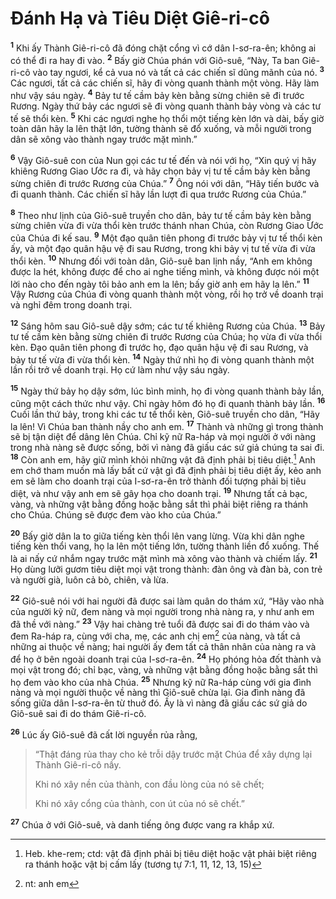 # Ðánh Hạ và Tiêu Diệt Giê-ri-cô
<sup><b>1</b></sup> Khi ấy Thành Giê-ri-cô đã đóng chặt cổng vì cớ dân I-sơ-ra-ên; không ai có thể đi ra hay đi vào. <sup><b>2</b></sup> Bấy giờ Chúa phán với Giô-suê, “Này, Ta ban Giê-ri-cô vào tay ngươi, kể cả vua nó và tất cả các chiến sĩ dũng mãnh của nó. <sup><b>3</b></sup> Các ngươi, tất cả các chiến sĩ, hãy đi vòng quanh thành một vòng. Hãy làm như vậy sáu ngày. <sup><b>4</b></sup> Bảy tư tế cầm bảy kèn bằng sừng chiên sẽ đi trước Rương. Ngày thứ bảy các ngươi sẽ đi vòng quanh thành bảy vòng và các tư tế sẽ thổi kèn. <sup><b>5</b></sup> Khi các ngươi nghe họ thổi một tiếng kèn lớn và dài, bấy giờ toàn dân hãy la lên thật lớn, tường thành sẽ đổ xuống, và mỗi người trong dân sẽ xông vào thành ngay trước mặt mình.”

<sup><b>6</b></sup> Vậy Giô-suê con của Nun gọi các tư tế đến và nói với họ, “Xin quý vị hãy khiêng Rương Giao Ước ra đi, và hãy chọn bảy vị tư tế cầm bảy kèn bằng sừng chiên đi trước Rương của Chúa.” <sup><b>7</b></sup> Ông nói với dân, “Hãy tiến bước và đi quanh thành. Các chiến sĩ hãy lần lượt đi qua trước Rương của Chúa.”

<sup><b>8</b></sup> Theo như lịnh của Giô-suê truyền cho dân, bảy tư tế cầm bảy kèn bằng sừng chiên vừa đi vừa thổi kèn trước thánh nhan Chúa, còn Rương Giao Ước của Chúa đi kế sau. <sup><b>9</b></sup> Một đạo quân tiên phong đi trước bảy vị tư tế thổi kèn ấy, và một đạo quân hậu vệ đi sau Rương, trong khi bảy vị tư tế vừa đi vừa thổi kèn. <sup><b>10</b></sup> Nhưng đối với toàn dân, Giô-suê ban lịnh nầy, “Anh em không được la hét, không được để cho ai nghe tiếng mình, và không được nói một lời nào cho đến ngày tôi bảo anh em la lên; bấy giờ anh em hãy la lên.” <sup><b>11</b></sup> Vậy Rương của Chúa đi vòng quanh thành một vòng, rồi họ trở về doanh trại và nghỉ đêm trong doanh trại.

<sup><b>12</b></sup> Sáng hôm sau Giô-suê dậy sớm; các tư tế khiêng Rương của Chúa. <sup><b>13</b></sup> Bảy tư tế cầm kèn bằng sừng chiên đi trước Rương của Chúa; họ vừa đi vừa thổi kèn. Ðạo quân tiên phong đi trước họ, đạo quân hậu vệ đi sau Rương, và bảy tư tế vừa đi vừa thổi kèn. <sup><b>14</b></sup> Ngày thứ nhì họ đi vòng quanh thành một lần rồi trở về doanh trại. Họ cứ làm như vậy sáu ngày.

<sup><b>15</b></sup> Ngày thứ bảy họ dậy sớm, lúc bình minh, họ đi vòng quanh thành bảy lần, cũng một cách thức như vậy. Chỉ ngày hôm đó họ đi quanh thành bảy lần. <sup><b>16</b></sup> Cuối lần thứ bảy, trong khi các tư tế thổi kèn, Giô-suê truyền cho dân, “Hãy la lên! Vì Chúa ban thành nầy cho anh em. <sup><b>17</b></sup> Thành và những gì trong thành sẽ bị tận diệt để dâng lên Chúa. Chỉ kỹ nữ Ra-háp và mọi người ở với nàng trong nhà nàng sẽ được sống, bởi vì nàng đã giấu các sứ giả chúng ta sai đi. <sup><b>18</b></sup> Còn anh em, hãy giữ mình khỏi những vật đã định phải bị tiêu diệt.[^1] Anh em chớ tham muốn mà lấy bất cứ vật gì đã định phải bị tiêu diệt ấy, kẻo anh em sẽ làm cho doanh trại của I-sơ-ra-ên trở thành đối tượng phải bị tiêu diệt, và như vậy anh em sẽ gây họa cho doanh trại. <sup><b>19</b></sup> Nhưng tất cả bạc, vàng, và những vật bằng đồng hoặc bằng sắt thì phải biệt riêng ra thánh cho Chúa. Chúng sẽ được đem vào kho của Chúa.”

<sup><b>20</b></sup> Bấy giờ dân la to giữa tiếng kèn thổi lên vang lừng. Vừa khi dân nghe tiếng kèn thổi vang, họ la lên một tiếng lớn, tường thành liền đổ xuống. Thế là ai nấy cứ nhắm ngay trước mặt mình mà xông vào thành và chiếm lấy. <sup><b>21</b></sup> Họ dùng lưỡi gươm tiêu diệt mọi vật trong thành: đàn ông và đàn bà, con trẻ và người già, luôn cả bò, chiên, và lừa.

<sup><b>22</b></sup> Giô-suê nói với hai người đã được sai làm quân do thám xứ, “Hãy vào nhà của người kỹ nữ, đem nàng và mọi người trong nhà nàng ra, y như anh em đã thề với nàng.” <sup><b>23</b></sup> Vậy hai chàng trẻ tuổi đã được sai đi do thám vào và đem Ra-háp ra, cùng với cha, mẹ, các anh chị em[^2] của nàng, và tất cả những ai thuộc về nàng; hai người ấy đem tất cả thân nhân của nàng ra và để họ ở bên ngoài doanh trại của I-sơ-ra-ên. <sup><b>24</b></sup> Họ phóng hỏa đốt thành và mọi vật trong đó; chỉ bạc, vàng, và những vật bằng đồng hoặc bằng sắt thì họ đem vào kho của nhà Chúa. <sup><b>25</b></sup> Nhưng kỹ nữ Ra-háp cùng với gia đình nàng và mọi người thuộc về nàng thì Giô-suê chừa lại. Gia đình nàng đã sống giữa dân I-sơ-ra-ên từ thuở đó. Ấy là vì nàng đã giấu các sứ giả do Giô-suê sai đi do thám Giê-ri-cô.

<sup><b>26</b></sup> Lúc ấy Giô-suê đã cất lời nguyền rủa rằng,


> “Thật đáng rủa thay cho kẻ trỗi dậy trước mặt Chúa để xây dựng lại Thành Giê-ri-cô nầy.
> 
> Khi nó xây nền của thành, con đầu lòng của nó sẽ chết;
> 
> Khi nó xây cổng của thành, con út của nó sẽ chết.”
>

<sup><b>27</b></sup> Chúa ở với Giô-suê, và danh tiếng ông được vang ra khắp xứ.

[^1]: Heb. khe-rem; ctd: vật đã định phải bị tiêu diệt hoặc vật phải biệt riêng ra thánh hoặc vật bị cấm lấy (tương tự 7:1, 11, 12, 13, 15)
[^2]: nt: anh em
